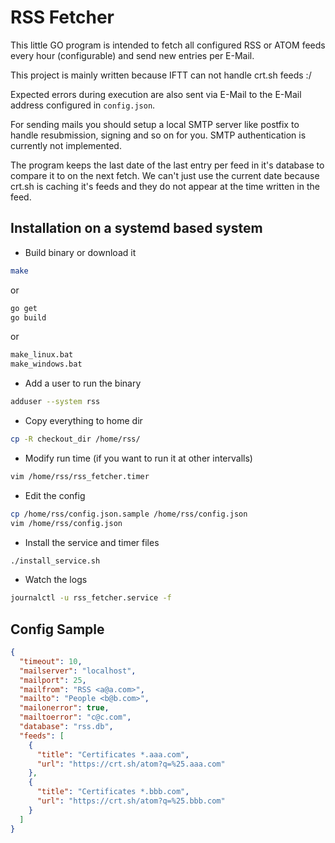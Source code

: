 # RSS Fetcher

This little GO program is intended to fetch all configured RSS or ATOM feeds every hour (configurable) and send new entries per E-Mail.

This project is mainly written because IFTT can not handle crt.sh feeds :/

Expected errors during execution are also sent via E-Mail to the E-Mail address configured in `config.json`.

For sending mails you should setup a local SMTP server like postfix to handle resubmission, signing and so on for you. SMTP authentication is currently not implemented.

The program keeps the last date of the last entry per feed in it's database to compare it to on the next fetch.
We can't just use the current date because crt.sh is caching it's feeds and they do not appear at the time written in the feed.

## Installation on a systemd based system

- Build binary or download it

```bash
make
```

or

```bash
go get
go build
```

or

```bash
make_linux.bat
make_windows.bat
```

- Add a user to run the binary

```bash
adduser --system rss
```

- Copy everything to home dir

```bash
cp -R checkout_dir /home/rss/
```

- Modify run time (if you want to run it at other intervalls)

```bash
vim /home/rss/rss_fetcher.timer
```

- Edit the config

```bash
cp /home/rss/config.json.sample /home/rss/config.json
vim /home/rss/config.json
```

- Install the service and timer files

```bash
./install_service.sh
```

- Watch the logs

```bash
journalctl -u rss_fetcher.service -f
```

## Config Sample

```json
{
  "timeout": 10,
  "mailserver": "localhost",
  "mailport": 25,
  "mailfrom": "RSS <a@a.com>",
  "mailto": "People <b@b.com>",
  "mailonerror": true,
  "mailtoerror": "c@c.com",
  "database": "rss.db",
  "feeds": [
    {
      "title": "Certificates *.aaa.com",
      "url": "https://crt.sh/atom?q=%25.aaa.com"
    },
    {
      "title": "Certificates *.bbb.com",
      "url": "https://crt.sh/atom?q=%25.bbb.com"
    }
  ]
}
```
